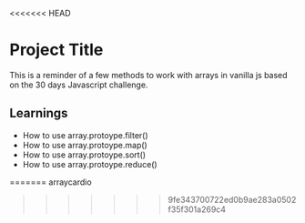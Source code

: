 <<<<<<< HEAD
# Project Title

This is a reminder of a few methods to work with arrays in vanilla js based on the 30 days Javascript challenge.

## Learnings

* How to use array.protoype.filter() 
* How to use array.protoype.map() 
* How to use array.protoype.sort()
* How to use array.protoype.reduce() 



=======
arraycardio
>>>>>>> 9fe343700722ed0b9ae283a0502f35f301a269c4
